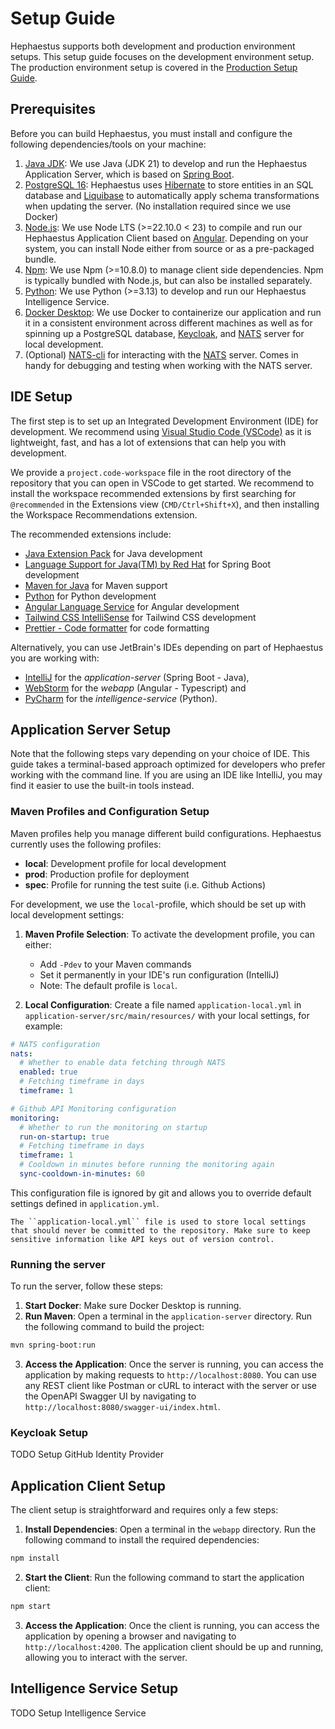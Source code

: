 # Setup Guide

Hephaestus supports both development and production environment setups. This setup guide focuses on the development environment setup. The production environment setup is covered in the [Production Setup Guide](../admin/production_setup.md).

## Prerequisites

Before you can build Hephaestus, you must install and configure the following dependencies/tools on your machine:

1. [Java JDK](https://www.oracle.com/java/technologies/javase-downloads.html): We use Java (JDK 21) to develop and run the Hephaestus Application Server, which is based on [Spring Boot](http://projects.spring.io/spring-boot).
2. [PostgreSQL 16](https://www.postgresql.org/): Hephaestus uses [Hibernate](https://hibernate.org/) to store entities in an SQL database and [Liquibase](https://www.liquibase.com/) to automatically apply schema transformations when updating the server. (No installation required since we use Docker)
3. [Node.js](https://nodejs.org/en/download): We use Node LTS (>=22.10.0 < 23) to compile and run our Hephaestus Application Client based on [Angular](https://angular.dev/). Depending on your system, you can install Node either from source or as a pre-packaged bundle.
4. [Npm](https://nodejs.org/en/download): We use Npm (>=10.8.0) to manage client side dependencies. Npm is typically bundled with Node.js, but can also be installed separately.
5. [Python](https://www.python.org/downloads/): We use Python (>=3.13) to develop and run our Hephaestus Intelligence Service.
6. [Docker Desktop](https://www.docker.com/products/docker-desktop): We use Docker to containerize our application and run it in a consistent environment across different machines as well as for spinning up a PostgreSQL database, [Keycloak](https://www.keycloak.org/), and [NATS](https://nats.io/) server for local development.
7. (Optional) [NATS-cli](https://github.com/nats-io/natscli) for interacting with the [NATS](https://nats.io/) server. Comes in handy for debugging and testing when working with the NATS server.

## IDE Setup

The first step is to set up an Integrated Development Environment (IDE) for development. We recommend using [Visual Studio Code (VSCode)](https://code.visualstudio.com/) as it is lightweight, fast, and has a lot of extensions that can help you with development.

We provide a `project.code-workspace` file in the root directory of the repository that you can open in VSCode to get started. We recommend to install the workspace recommended extensions by first searching for `@recommended` in the Extensions view (`CMD/Ctrl+Shift+X`), and then installing the Workspace Recommendations extension.

The recommended extensions include:

- [Java Extension Pack](https://marketplace.visualstudio.com/items?itemName=vscjava.vscode-java-pack) for Java development
- [Language Support for Java(TM) by Red Hat](https://marketplace.visualstudio.com/items?itemName=redhat.java) for Spring Boot development
- [Maven for Java](https://marketplace.visualstudio.com/items?itemName=vscjava.vscode-maven) for Maven support
- [Python](https://marketplace.visualstudio.com/items?itemName=ms-python.python) for Python development
- [Angular Language Service](https://marketplace.visualstudio.com/items?itemName=Angular.ng-template) for Angular development
- [Tailwind CSS IntelliSense](https://marketplace.visualstudio.com/items?itemName=bradlc.vscode-tailwindcss) for Tailwind CSS development
- [Prettier - Code formatter](https://marketplace.visualstudio.com/items?itemName=esbenp.prettier-vscode) for code formatting

Alternatively, you can use JetBrain's IDEs depending on part of Hephaestus you are working with:

- [IntelliJ](https://www.jetbrains.com/idea/) for the _application-server_ (Spring Boot - Java),
- [WebStorm](https://www.jetbrains.com/webstorm/) for the _webapp_ (Angular - Typescript) and
- [PyCharm](https://www.jetbrains.com/pycharm/) for the _intelligence-service_ (Python).

## Application Server Setup

Note that the following steps vary depending on your choice of IDE. This guide takes a terminal-based approach optimized for developers who prefer working with the command line. If you are using an IDE like IntelliJ, you may find it easier to use the built-in tools instead.

### Maven Profiles and Configuration Setup

Maven profiles help you manage different build configurations. Hephaestus currently uses the following profiles:

- **local**: Development profile for local development
- **prod**: Production profile for deployment
- **spec**: Profile for running the test suite (i.e. Github Actions)

For development, we use the `local`-profile, which should be set up with local development settings:

1. **Maven Profile Selection**: To activate the development profile, you can either:

   - Add `-Pdev` to your Maven commands
   - Set it permanently in your IDE's run configuration (IntelliJ)
   - Note: The default profile is `local`.

2. **Local Configuration**: Create a file named `application-local.yml` in `application-server/src/main/resources/` with your local settings, for example:

```yaml
# NATS configuration
nats:
  # Whether to enable data fetching through NATS
  enabled: true
  # Fetching timeframe in days
  timeframe: 1

# Github API Monitoring configuration
monitoring:
  # Whether to run the monitoring on startup
  run-on-startup: true
  # Fetching timeframe in days
  timeframe: 1
  # Cooldown in minutes before running the monitoring again
  sync-cooldown-in-minutes: 60
```

This configuration file is ignored by git and allows you to override default settings defined in `application.yml`.

```{attention}
The ``application-local.yml`` file is used to store local settings that should never be committed to the repository. Make sure to keep sensitive information like API keys out of version control.
```

### Running the server

To run the server, follow these steps:

1. **Start Docker**: Make sure Docker Desktop is running.
2. **Run Maven**: Open a terminal in the `application-server` directory. Run the following command to build the project:

```bash
mvn spring-boot:run
```

3. **Access the Application**: Once the server is running, you can access the application by making requests to `http://localhost:8080`. You can use any REST client like Postman or cURL to interact with the server or use the OpenAPI Swagger UI by navigating to `http://localhost:8080/swagger-ui/index.html`.

### Keycloak Setup

TODO Setup GitHub Identity Provider

## Application Client Setup

The client setup is straightforward and requires only a few steps:

1. **Install Dependencies**: Open a terminal in the `webapp` directory. Run the following command to install the required dependencies:

```bash
npm install
```

2. **Start the Client**: Run the following command to start the application client:

```bash
npm start
```

3. **Access the Application**: Once the client is running, you can access the application by opening a browser and navigating to `http://localhost:4200`. The application client should be up and running, allowing you to interact with the server.

## Intelligence Service Setup

TODO Setup Intelligence Service